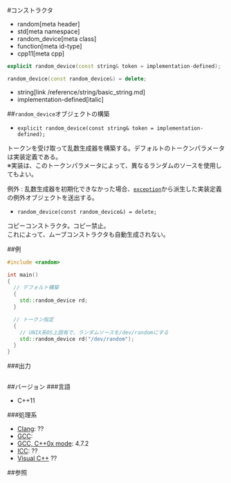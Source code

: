 #コンストラクタ
* random[meta header]
* std[meta namespace]
* random_device[meta class]
* function[meta id-type]
* cpp11[meta cpp]

```cpp
explicit random_device(const string& token = implementation-defined);

random_device(const random_device&) = delete;
```
* string[link /reference/string/basic_string.md]
* implementation-defined[italic]

##`random_device`オブジェクトの構築
- `explicit random_device(const string& token = implementation-defined);`

トークンを受け取って乱数生成器を構築する。デフォルトのトークンパラメータは実装定義である。  
※実装は、このトークンパラメータによって、異なるランダムのソースを使用してもよい。  
  
例外 : 乱数生成器を初期化できなかった場合、[`exception`](/reference/exception/exception.md)から派生した実装定義の例外オブジェクトを送出する。


- `random_device(const random_device&) = delete;`

コピーコンストラクタ。コピー禁止。  
これによって、ムーブコンストラクタも自動生成されない。


##例
```cpp
#include <random>

int main()
{
  // デフォルト構築
  {
    std::random_device rd;
  }

  // トークン指定
  {
    // UNIX系OS上固有で、ランダムソースを/dev/randomにする
    std::random_device rd("/dev/random");
  }
}
```


###出力
```
```

##バージョン
###言語
- C++11

###処理系
- [Clang](/implementation.md#clang): ??
- [GCC](/implementation.md#gcc): 
- [GCC, C++0x mode](/implementation.md#gcc): 4.7.2
- [ICC](/implementation.md#icc): ??
- [Visual C++](/implementation.md#visual_cpp) ??


##参照


